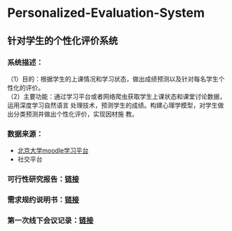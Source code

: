 # Personalized-Evaluation-System
## 针对学生的个性化评价系统

### 系统描述：
（1）目的：根据学生的上课情况和学习状态，做出成绩预测以及针对每名学生个性化的评价。  
（2）主要功能：通过学习平台或者网络爬虫获取学生上课状态和课堂讨论数据，运用深度学习自然语言
处理技术，预测学生的成绩。构建心理学模型，对学生做出分类预测并做出个性化评价，实现因材施
教。

### 数据来源：
- [北京大学moodle学习平台](http://120.77.86.170/moodle/)
- 社交平台

### 可行性研究报告：[链接](可研报告/可研报告.pdf)
### 需求规约说明书：[链接]()

### 第一次线下会议记录：[链接](https://github.com/Tesseract-R/Personalized-Evaluation-System/blob/main/%E4%BC%9A%E8%AE%AE%E8%AE%B0%E5%BD%95/11%E6%9C%8813%E6%97%A5%E4%BC%9A%E8%AE%AE%E8%AE%B0%E5%BD%95.md)

